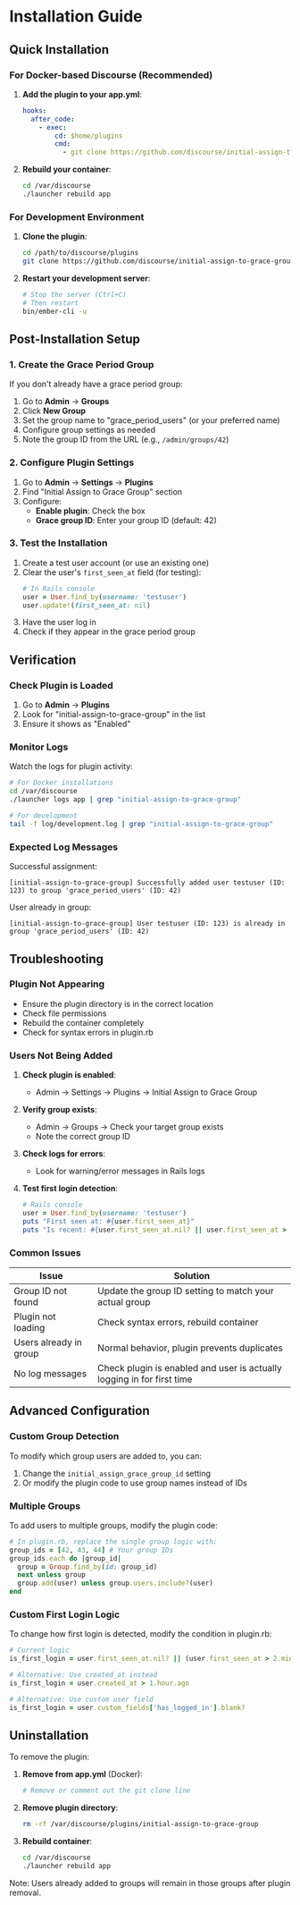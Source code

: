 # Installation Guide

## Quick Installation

### For Docker-based Discourse (Recommended)

1. **Add the plugin to your app.yml**:
   ```yaml
   hooks:
     after_code:
       - exec:
           cd: $home/plugins
           cmd:
             - git clone https://github.com/discourse/initial-assign-to-grace-group.git
   ```

2. **Rebuild your container**:
   ```bash
   cd /var/discourse
   ./launcher rebuild app
   ```

### For Development Environment

1. **Clone the plugin**:
   ```bash
   cd /path/to/discourse/plugins
   git clone https://github.com/discourse/initial-assign-to-grace-group.git
   ```

2. **Restart your development server**:
   ```bash
   # Stop the server (Ctrl+C)
   # Then restart
   bin/ember-cli -u
   ```

## Post-Installation Setup

### 1. Create the Grace Period Group

If you don't already have a grace period group:

1. Go to **Admin** → **Groups**
2. Click **New Group**
3. Set the group name to "grace_period_users" (or your preferred name)
4. Configure group settings as needed
5. Note the group ID from the URL (e.g., `/admin/groups/42`)

### 2. Configure Plugin Settings

1. Go to **Admin** → **Settings** → **Plugins**
2. Find "Initial Assign to Grace Group" section
3. Configure:
   - **Enable plugin**: Check the box
   - **Grace group ID**: Enter your group ID (default: 42)

### 3. Test the Installation

1. Create a test user account (or use an existing one)
2. Clear the user's `first_seen_at` field (for testing):
   ```ruby
   # In Rails console
   user = User.find_by(username: 'testuser')
   user.update!(first_seen_at: nil)
   ```
3. Have the user log in
4. Check if they appear in the grace period group

## Verification

### Check Plugin is Loaded

1. Go to **Admin** → **Plugins**
2. Look for "initial-assign-to-grace-group" in the list
3. Ensure it shows as "Enabled"

### Monitor Logs

Watch the logs for plugin activity:

```bash
# For Docker installations
cd /var/discourse
./launcher logs app | grep "initial-assign-to-grace-group"

# For development
tail -f log/development.log | grep "initial-assign-to-grace-group"
```

### Expected Log Messages

Successful assignment:
```
[initial-assign-to-grace-group] Successfully added user testuser (ID: 123) to group 'grace_period_users' (ID: 42)
```

User already in group:
```
[initial-assign-to-grace-group] User testuser (ID: 123) is already in group 'grace_period_users' (ID: 42)
```

## Troubleshooting

### Plugin Not Appearing

- Ensure the plugin directory is in the correct location
- Check file permissions
- Rebuild the container completely
- Check for syntax errors in plugin.rb

### Users Not Being Added

1. **Check plugin is enabled**:
   - Admin → Settings → Plugins → Initial Assign to Grace Group

2. **Verify group exists**:
   - Admin → Groups → Check your target group exists
   - Note the correct group ID

3. **Check logs for errors**:
   - Look for warning/error messages in Rails logs

4. **Test first login detection**:
   ```ruby
   # Rails console
   user = User.find_by(username: 'testuser')
   puts "First seen at: #{user.first_seen_at}"
   puts "Is recent: #{user.first_seen_at.nil? || user.first_seen_at > 2.minutes.ago}"
   ```

### Common Issues

| Issue | Solution |
|-------|----------|
| Group ID not found | Update the group ID setting to match your actual group |
| Plugin not loading | Check syntax errors, rebuild container |
| Users already in group | Normal behavior, plugin prevents duplicates |
| No log messages | Check plugin is enabled and user is actually logging in for first time |

## Advanced Configuration

### Custom Group Detection

To modify which group users are added to, you can:

1. Change the `initial_assign_grace_group_id` setting
2. Or modify the plugin code to use group names instead of IDs

### Multiple Groups

To add users to multiple groups, modify the plugin code:

```ruby
# In plugin.rb, replace the single group logic with:
group_ids = [42, 43, 44] # Your group IDs
group_ids.each do |group_id|
  group = Group.find_by(id: group_id)
  next unless group
  group.add(user) unless group.users.include?(user)
end
```

### Custom First Login Logic

To change how first login is detected, modify the condition in plugin.rb:

```ruby
# Current logic
is_first_login = user.first_seen_at.nil? || (user.first_seen_at > 2.minutes.ago)

# Alternative: Use created_at instead
is_first_login = user.created_at > 1.hour.ago

# Alternative: Use custom user field
is_first_login = user.custom_fields['has_logged_in'].blank?
```

## Uninstallation

To remove the plugin:

1. **Remove from app.yml** (Docker):
   ```yaml
   # Remove or comment out the git clone line
   ```

2. **Remove plugin directory**:
   ```bash
   rm -rf /var/discourse/plugins/initial-assign-to-grace-group
   ```

3. **Rebuild container**:
   ```bash
   cd /var/discourse
   ./launcher rebuild app
   ```

Note: Users already added to groups will remain in those groups after plugin removal.
